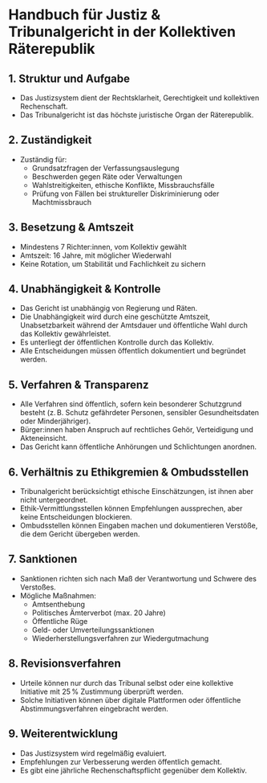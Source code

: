 
# Handbuch für Justiz & Tribunalgericht in der Kollektiven Räterepublik

## 1. Struktur und Aufgabe
- Das Justizsystem dient der Rechtsklarheit, Gerechtigkeit und kollektiven Rechenschaft.
- Das Tribunalgericht ist das höchste juristische Organ der Räterepublik.

## 2. Zuständigkeit
- Zuständig für:
  - Grundsatzfragen der Verfassungsauslegung
  - Beschwerden gegen Räte oder Verwaltungen
  - Wahlstreitigkeiten, ethische Konflikte, Missbrauchsfälle
  - Prüfung von Fällen bei struktureller Diskriminierung oder Machtmissbrauch

## 3. Besetzung & Amtszeit
- Mindestens 7 Richter:innen, vom Kollektiv gewählt
- Amtszeit: 16 Jahre, mit möglicher Wiederwahl
- Keine Rotation, um Stabilität und Fachlichkeit zu sichern

## 4. Unabhängigkeit & Kontrolle
- Das Gericht ist unabhängig von Regierung und Räten.
- Die Unabhängigkeit wird durch eine geschützte Amtszeit, Unabsetzbarkeit während der Amtsdauer und öffentliche Wahl durch das Kollektiv gewährleistet.
- Es unterliegt der öffentlichen Kontrolle durch das Kollektiv.
- Alle Entscheidungen müssen öffentlich dokumentiert und begründet werden.

## 5. Verfahren & Transparenz
- Alle Verfahren sind öffentlich, sofern kein besonderer Schutzgrund besteht (z. B. Schutz gefährdeter Personen, sensibler Gesundheitsdaten oder Minderjähriger).
- Bürger:innen haben Anspruch auf rechtliches Gehör, Verteidigung und Akteneinsicht.
- Das Gericht kann öffentliche Anhörungen und Schlichtungen anordnen.

## 6. Verhältnis zu Ethikgremien & Ombudsstellen
- Tribunalgericht berücksichtigt ethische Einschätzungen, ist ihnen aber nicht untergeordnet.
- Ethik-Vermittlungsstellen können Empfehlungen aussprechen, aber keine Entscheidungen blockieren.
- Ombudsstellen können Eingaben machen und dokumentieren Verstöße, die dem Gericht übergeben werden.

## 7. Sanktionen
- Sanktionen richten sich nach Maß der Verantwortung und Schwere des Verstoßes.
- Mögliche Maßnahmen:
  - Amtsenthebung
  - Politisches Ämterverbot (max. 20 Jahre)
  - Öffentliche Rüge
  - Geld- oder Umverteilungssanktionen
  - Wiederherstellungsverfahren zur Wiedergutmachung

## 8. Revisionsverfahren
- Urteile können nur durch das Tribunal selbst oder eine kollektive Initiative mit 25 % Zustimmung überprüft werden.
- Solche Initiativen können über digitale Plattformen oder öffentliche Abstimmungsverfahren eingebracht werden.

## 9. Weiterentwicklung
- Das Justizsystem wird regelmäßig evaluiert.
- Empfehlungen zur Verbesserung werden öffentlich gemacht.
- Es gibt eine jährliche Rechenschaftspflicht gegenüber dem Kollektiv.
